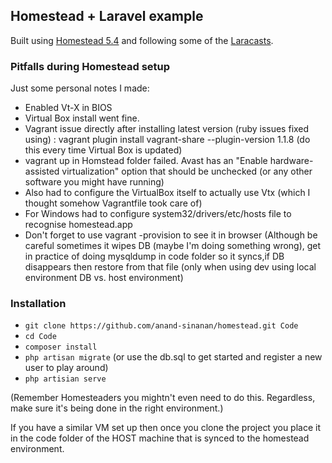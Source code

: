 ## Homestead + Laravel example ##

Built using [Homestead 5.4](https://laravel.com/docs/5.4/homestead) and following some of the [Laracasts](https://laracasts.com/series/laravel-from-scratch-2017).


### Pitfalls during Homestead setup ###
Just some personal notes I made:

* Enabled Vt-X in BIOS
* Virtual Box install went fine.
* Vagrant issue directly after installing latest version (ruby issues fixed using) :
  vagrant plugin install vagrant-share --plugin-version 1.1.8
  (do this every time Virtual Box is updated)
* vagrant up in Homstead folder failed. Avast has an "Enable hardware-assisted virtualization" 
  option that should be unchecked (or any other software you might have running)
* Also had to configure the VirtualBox itself to actually use Vtx (which I
  thought somehow Vagrantfile took care of)
* For Windows had to configure system32/drivers/etc/hosts file to recognise homestead.app
* Don't forget to use vagrant -provision to see it in browser
 (Although be careful sometimes it wipes DB (maybe I'm doing something wrong), get in practice of doing mysqldump in code folder so it syncs,if DB disappears then restore from that file (only when using dev using local environment DB vs. host environment)



### Installation ###

* `git clone https://github.com/anand-sinanan/homestead.git Code`
* `cd Code`
* `composer install`
* `php artisan migrate` (or use the db.sql to get started and register a new user to play around)
* `php artisian serve`

(Remember Homesteaders you mightn't even need to do this. Regardless, make sure it's being done in the right environment.)

If you have a similar VM set up then once you clone the project you place it in the code folder
of the HOST machine that is synced to the homestead environment.

